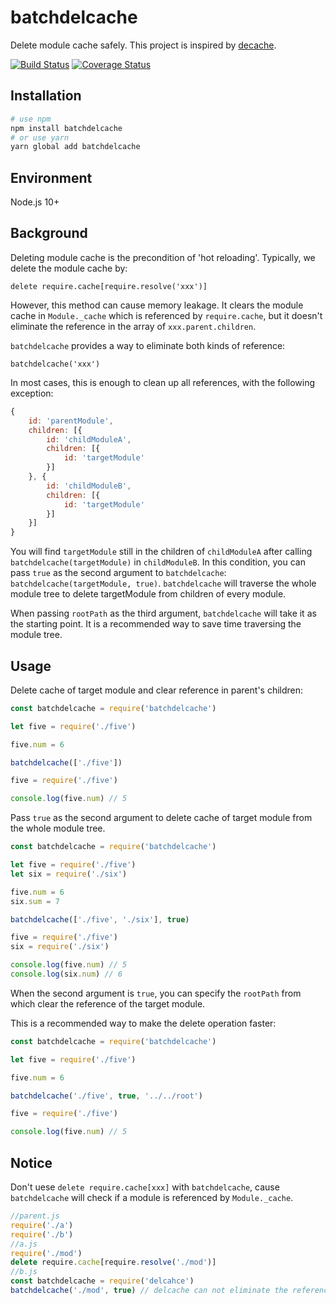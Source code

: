 # batchdelcache

Delete module cache safely. This project is inspired by [decache](https://github.com/dwyl/decache).

[![Build Status](https://travis-ci.org/NoCoreNode/batchdelcache.svg?branch=master)](https://travis-ci.org/NoCoreNode/batchdelcache)
[![Coverage Status](https://coveralls.io/repos/github/NoCoreNode/batchdelcache/badge.svg?branch=master)](https://coveralls.io/github/NoCoreNode/batchdelcache?branch=master)

## Installation

```bash
# use npm
npm install batchdelcache
# or use yarn
yarn global add batchdelcache
```

## Environment

Node.js 10+

## Background

Deleting module cache is the precondition of 'hot reloading'. Typically, we delete the module cache by:

`delete require.cache[require.resolve('xxx')]`

However, this method can cause memory leakage. It clears the module cache in `Module._cache` which is referenced by `require.cache`, but it doesn't eliminate the reference in the array of `xxx.parent.children`.

`batchdelcache` provides a way to eliminate both kinds of reference:

 `batchdelcache('xxx')`

In most cases, this is enough to clean up all references, with the following exception:

```js
{
    id: 'parentModule',
    children: [{
        id: 'childModuleA',
        children: [{
            id: 'targetModule'
        }]
    }, {
        id: 'childModuleB',
        children: [{
            id: 'targetModule'
        }]
    }]
}
```

You will find `targetModule` still in the children of `childModuleA` after calling `batchdelcache(targetModule)` in `childModuleB`. In this condition, you can pass `true` as the second argument to `batchdelcache`: `batchdelcache(targetModule, true)`. `batchdelcache` will traverse the whole module tree to delete targetModule from children of every module.

When passing `rootPath` as the third argument, `batchdelcache` will take it as the starting point. It is a recommended way to save time traversing the module tree.

## Usage

Delete cache of target module and clear reference in parent's children:

```js
const batchdelcache = require('batchdelcache')

let five = require('./five')

five.num = 6

batchdelcache(['./five'])

five = require('./five')

console.log(five.num) // 5
```

Pass `true` as the second argument to delete cache of target module from the whole module tree.

```js
const batchdelcache = require('batchdelcache')

let five = require('./five')
let six = require('./six')

five.num = 6
six.sum = 7

batchdelcache(['./five', './six'], true)

five = require('./five')
six = require('./six')

console.log(five.num) // 5
console.log(six.num) // 6
```

When the second argument is `true`, you can specify the `rootPath` from which clear the reference of the target module.

This is a recommended way to make the delete operation faster:

```js
const batchdelcache = require('batchdelcache')

let five = require('./five')

five.num = 6

batchdelcache('./five', true, '../../root')

five = require('./five')

console.log(five.num) // 5
```

## Notice

Don't uese `delete require.cache[xxx]` with `batchdelcache`, cause `batchdelcache` will check if a module is referenced by `Module._cache`.

```js
//parent.js
require('./a')
require('./b')
//a.js
require('./mod')
delete require.cache[require.resolve('./mod')]
//b.js
const batchdelcache = require('delcahce')
batchdelcache('./mod', true) // delcache can not eliminate the reference of mod in children of a.js
```
